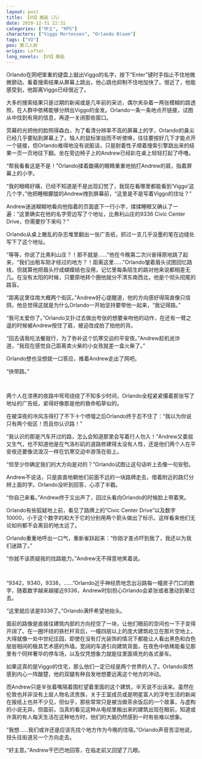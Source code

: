 ```yaml
---
layout: post
title: 【VO】邂逅（八）
date: 2020-12-31 22:31
categories: ["中土", "RPS"]
characters: ["Viggo Mortensen", "Orlando Bloom"]
tags: ["VO"]
pov: 第三人称
origin: Lofter
long_novels: 【VO】邂逅
---
```


Orlando在网吧笨重的键盘上敲出Viggo的名字，按下“Enter”键时手指止不住地微微颤动。看着搜索结果从屏幕上跳出，他心跳也抑制不住地加快了。很近了，他能感受到，他距离Viggo已经很近了。

大多的搜索结果只是过期的新闻或是几年前的采访，偶尔夹杂着一两张模糊的路透照，在人群中依稀能够分辨出Viggo的金发。Orlando一条一条地点开链接，试图从中找到有用的信息，再逐一关闭那些窗口。

荧幕的光把他的脸照得森白，为了看清分辨率不高的屏幕上的字，Orlando的鼻尖已经几乎要贴到屏幕上了。恼人的鼠标笨拙而不听使唤，往往要按好几下才能点开一个链接，但Orlando难得地没有说脏话，只是耐着性子顺着搜索引擎跳出来的结果一页一页地往下翻。坐在旁边椅子上的Andrew已经趴在桌上轻轻打起了呼噜。

“帮我看看这是不是！”Orlando揉着酸痛的眼睛重重地拍打Andrew的肩，指着屏幕上的小字。

“我的眼睛好痛，已经不知道是不是出现幻觉了，我现在看哪里都能看到‘Viggo’这几个字，”他把睡眼朦胧的Andrew拽到屏幕前，“这里是不是写着Viggo的住址？”

Andrew迷迷糊糊地看向他指着的页面底下一行小字，揉揉睡眼又确认了一遍：“这里确实在他的名字旁边写了个地址，比弗利山庄的9336 Civic Center Drive，你需要抄下来吗？”

Orlando从桌上散乱的杂志堆里翻出一张广告纸，抓过一支几乎没墨的笔在边缝处写下了这个地址。

“等等，你说了比弗利山庄？！那不就是……”他在今晚第二次兴奋得原地跳了起来，“我们出租车刚才经过的地方？！距离这里……”Orlando皱着眉头试图回忆路线，但就算他把眉头拧成蝴蝶结也没用，记忆里每条陌生的路对他来说都相差无几。在没有太阳的时候，只要原地转个圈他就分不清东南西北，他是个彻头彻尾的路盲。

“距离这里往南大概两个街区。”Andrew好心提醒道，他的方向感好得简直像只信鸽，他总觉得这就是为什么Orlando一开始坚持要带他一起来，“我记得路。”

“我可太爱你了。”Orlando又扑过去做出夸张的想要亲吻他的动作，在还有一臂之遥的时候被Andrew按住了肩，被迫改成拍了拍他的背。

“回去请我吃法餐就行，为了弥补这个饥寒交迫的平安夜。”Andrew趁机讹诈道，“我现在感觉自己距离卖火柴的小女孩就差一盒火柴了。”

Orlando想也没想就一口答应，推着Andrew走出了网吧。

“快带路。”

<br>

两个人在漆黑的夜路中弯弯绕绕了不知多少时间，Orlando全程紧紧攥着那张写了地址的广告纸，紧得好像那是他的救命稻草似的。

在被深夜的冷风冻得打了不下十个喷嚏之后Orlando终于忍不住了：“我以为你说只有两个街区！而且你认识路！”

“我认识的那是汽车开过的路，怎么会知道那里会写着行人勿入！”Andrew又委屈又生气，也不知道他是在气洛杉矶的道路修建得太没有人性，还是他们两个人在平安夜还要像流浪汉一样在饥寒交迫中游荡在街上。

“但至少你确定我们的大方向是对的？”Orlando试图让这句话听上去像一句安慰。

Andrew不说话，只是直直地朝他们前面不远的一块路牌走去，借着附近的路灯分辨上面的字。Orlando没听到回答，心凉了半截。

“你自己来看。”Andrew终于又出声了，回过头看向Orlando的时候脸上带着笑。

Orlando有些狐疑地上前，看见了路牌上的“Civic Center Drive”以及数字10000，小于这个数字的和大于它的分别用两个箭头做出了标示。这样看来他们无论如何都不会离目的地太远了。

Orlando重重地呼出一口气，重新雀跃起来：“你刚才差点吓到我了，我还以为我们迷路了。”

“你就不该质疑我的找路能力。”Andrew无不得意地笑着说。

<br>

“9342，9340，9338，……”Orlando近乎神经质地念出沿路每一幢房子门口的数字，随着数字越来越接近9336，Andrew时刻担心Orlando会紧张或者激动到晕过去。

“这里就应该是9336了。”Orlando满怀希望地抬头。

面前的路像是直接往建筑内部的方向挖空了一块，让他们眼前的空间也一下子变得开阔了。在一圈环绕的铁栏杆背后，一幢四层以上的庞大建筑屹立在那片空地上，大得就像一处中世纪庄园，即使在没有灯光装饰的情况下都能让人看出黑色和白色层层相间的极具艺术感的外墙。宽阔的车道引向建筑背面，在夜色中依稀能看见那里有个同样奢华的停车场，以及仅凭想象力就能往里面填充的各式豪车。

如果这真的是Viggo的住宅，那么他们一定已经是两个世界的人了。Orlando突然感到内心一阵酸楚，他的双腿有种自发地想要远离这个地方的冲动。

而Andrew只是半张着嘴隔着围栏望着里面的这个建筑，半天说不出话来。虽然在伦敦也并非没有上层人物名流贵族，关于王室成员或是明星富人的浮夸生活的新闻在报纸上也并不少见，但似乎，那些常常只是被当做茶余饭后的一个故事，与虚构的小说无异。但面前，当真的看见这种从电视里搬出来的建筑出现在眼前，知道或许真的有人每天生活在这种地方时，他们的大脑仍然感到一时有些难以想象。

“我想……我们或许还是应该先找个地方作为今晚的住宿。”Orlando声音苦涩地说，扭头往街道另一个方向走去。

“好主意。”Andrew干巴巴地回答，在临走前又回望了几眼。
